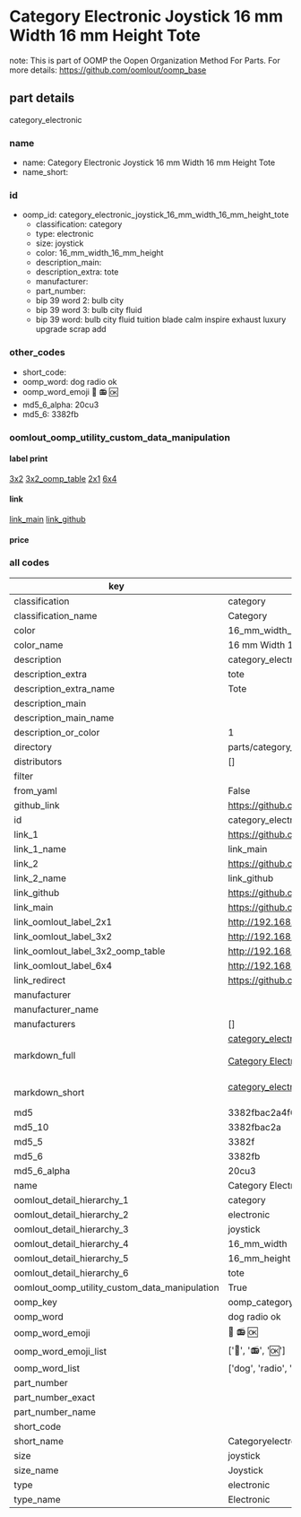 # Category Electronic Joystick 16 mm Width 16 mm Height Tote  

note: This is part of OOMP the Oopen Organization Method For Parts. For more details: https://github.com/oomlout/oomp_base

##  part details
  



category_electronic



### name
* name: Category Electronic Joystick 16 mm Width 16 mm Height Tote
* name_short: 
### id
* oomp_id: category_electronic_joystick_16_mm_width_16_mm_height_tote
  * classification: category
  * type: electronic
  * size: joystick
  * color: 16_mm_width_16_mm_height
  * description_main: 
  * description_extra: tote
  * manufacturer: 
  * part_number: 
  * bip 39 word 2: bulb city
  * bip 39 word 3: bulb city fluid
  * bip 39 word: bulb city fluid tuition blade calm inspire exhaust luxury upgrade scrap add

### other_codes
* short_code: 
* oomp_word: dog radio ok
* oomp_word_emoji :dog: :radio: :ok:
* md5_6_alpha: 20cu3
* md5_6: 3382fb






### oomlout_oomp_utility_custom_data_manipulation
#### label print
[3x2](http://192.168.1.245:1112/?label=oomp%2020cu3)
[3x2_oomp_table](http://192.168.1.108:1112/?label=oomp%2020cu3)
[2x1](http://192.168.1.242:1112/?label=oomp%2020cu3)
[6x4](http://192.168.1.55:1112/?label=oomp%2020cu3)    

#### link

[link_main](https://github.com/oomlout/oomlout_oomp_version_1_messy/tree/main/parts/category_electronic_joystick_16_mm_width_16_mm_height_tote) [link_github](https://github.com/oomlout/oomlout_oomp_version_1_messy/tree/main/parts/category_electronic_joystick_16_mm_width_16_mm_height_tote)                             

#### price







### all codes 
| key | value |  
| --- | --- |  
| classification | category |  
| classification_name | Category |  
| color | 16_mm_width_16_mm_height |  
| color_name | 16 mm Width 16 mm Height |  
| description | category_electronic |  
| description_extra | tote |  
| description_extra_name | Tote |  
| description_main |  |  
| description_main_name |  |  
| description_or_color | 1  |  
| directory | parts/category_electronic_joystick_16_mm_width_16_mm_height_tote |  
| distributors | [] |  
| filter |  |  
| from_yaml | False |  
| github_link | https://github.com/oomlout/oomlout_oomp_part_src/tree/main/parts/category_electronic_joystick_16_mm_width_16_mm_height_tote |  
| id | category_electronic_joystick_16_mm_width_16_mm_height_tote |  
| link_1 | https://github.com/oomlout/oomlout_oomp_version_1_messy/tree/main/parts/category_electronic_joystick_16_mm_width_16_mm_height_tote |  
| link_1_name | link_main |  
| link_2 | https://github.com/oomlout/oomlout_oomp_version_1_messy/tree/main/parts/category_electronic_joystick_16_mm_width_16_mm_height_tote |  
| link_2_name | link_github |  
| link_github | https://github.com/oomlout/oomlout_oomp_version_1_messy/tree/main/parts/category_electronic_joystick_16_mm_width_16_mm_height_tote |  
| link_main | https://github.com/oomlout/oomlout_oomp_version_1_messy/tree/main/parts/category_electronic_joystick_16_mm_width_16_mm_height_tote |  
| link_oomlout_label_2x1 | http://192.168.1.242:1112/?label=oomp%2020cu3 |  
| link_oomlout_label_3x2 | http://192.168.1.245:1112/?label=oomp%2020cu3 |  
| link_oomlout_label_3x2_oomp_table | http://192.168.1.108:1112/?label=oomp%2020cu3 |  
| link_oomlout_label_6x4 | http://192.168.1.55:1112/?label=oomp%2020cu3 |  
| link_redirect | https://github.com/oomlout/oomlout_oomp_version_1_messy/tree/main/parts/category_electronic_joystick_16_mm_width_16_mm_height_tote |  
| manufacturer |  |  
| manufacturer_name |  |  
| manufacturers | [] |  
| markdown_full | [category_electronic_joystick_16_mm_width_16_mm_height_tote](none)<br>[](none)<br>[Category Electronic Joystick 16 Mm Width 16 Mm Height Tote](none)<br><br> |  
| markdown_short | [category_electronic_joystick_16_mm_width_16_mm_height_tote](none)<br><br> |  
| md5 | 3382fbac2a4f6ea8820b8ea2b34a58ef |  
| md5_10 | 3382fbac2a |  
| md5_5 | 3382f |  
| md5_6 | 3382fb |  
| md5_6_alpha | 20cu3 |  
| name | Category Electronic Joystick 16 mm Width 16 mm Height Tote |  
| oomlout_detail_hierarchy_1 | category |  
| oomlout_detail_hierarchy_2 | electronic |  
| oomlout_detail_hierarchy_3 | joystick |  
| oomlout_detail_hierarchy_4 | 16_mm_width |  
| oomlout_detail_hierarchy_5 | 16_mm_height |  
| oomlout_detail_hierarchy_6 | tote |  
| oomlout_oomp_utility_custom_data_manipulation | True |  
| oomp_key | oomp_category_electronic_joystick_16_mm_width_16_mm_height_tote |  
| oomp_word | dog radio ok |  
| oomp_word_emoji | :dog: :radio: :ok: |  
| oomp_word_emoji_list | [':dog:', ':radio:', ':ok:'] |  
| oomp_word_list | ['dog', 'radio', 'ok'] |  
| part_number |  |  
| part_number_exact |  |  
| part_number_name |  |  
| short_code |  |  
| short_name | Categoryelectronic |  
| size | joystick |  
| size_name | Joystick |  
| type | electronic |  
| type_name | Electronic |  
